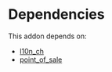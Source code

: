 # Dependencies

This addon depends on:

- [l10n_ch](https://github.com/bringout/oca-ocb-l10n_europe/tree/36e2aa27a176c5064a887605456999c513fa115b/odoo-bringout-oca-ocb-l10n_ch)
- [point_of_sale](https://github.com/bringout/oca-ocb-sale/tree/180760d29eed276994d9dc061dc7089d5bfe0014/odoo-bringout-oca-ocb-point_of_sale)
